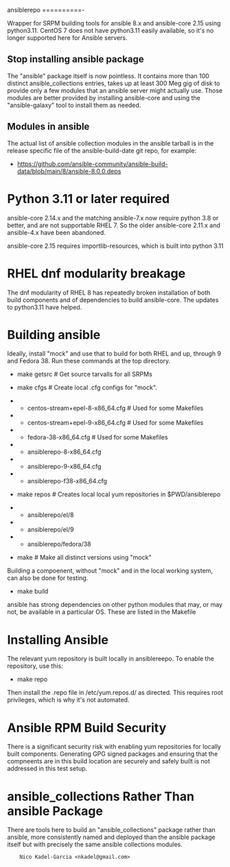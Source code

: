 ansiblerepo
==========-

Wrapper for SRPM building tools for ansible 8.x and ansible-core 2.15
using python3.11. CentOS 7 does not have python3.11 easily available,
so it's no longer supported here for Ansible servers.

Stop installing ansible package
-------------------------------

The "ansible" package itself is now pointless. It contains more than
100 distinct ansible_collections entries, takes up at least 300 Meg
gig of disk to provide only a few modules that an ansible server might
actually use. Those modules are better provided by installing
ansible-core and using the "ansible-galaxy" tool to install them as
needed.

Modules in ansible
------------------

The actual list of ansible collection modules in the ansible tarball
is in the release specific file of the ansible-build-date git repo,
for example:

* https://github.com/ansible-community/ansible-build-data/blob/main/8/ansible-8.0.0.deps

Python 3.11 or later required
=============================

ansible-core 2.14.x and the matching ansible-7.x now require python
3.8 or better, and are not supportable RHEL 7. So the older
ansible-core 2.11.x and ansible-4.x have been abandoned.

ansible-core 2.15 requires importlib-resources, which is built into
python 3.11

RHEL dnf modularity breakage
============================

The dnf modularity of RHEL 8 has repeatedly broken
installation of both build components and of dependencies to build
ansible-core. The updates to python3.11 have helped.

Building ansible
===============

Ideally, install "mock" and use that to build for both RHEL and up,
through 9 and Fedora 38. Run these commands at the top directory.

* make getsrc # Get source tarvalls for all SRPMs

* make cfgs # Create local .cfg configs for "mock".
* * centos-stream+epel-8-x86_64.cfg # Used for some Makefiles
* * centos-stream+epel-9-x86_64.cfg # Used for some Makefiles
* * fedora-38-x86_64.cfg # Used for some Makefiles
* * ansiblerepo-8-x86_64.cfg
* * ansiblerepo-9-x86_64.cfg
* * ansiblerepo-f38-x86_64.cfg

* make repos # Creates local local yum repositories in $PWD/ansiblerepo
* * ansiblerepo/el/8
* * ansiblerepo/el/9
* * ansiblerepo/fedora/38

* make # Make all distinct versions using "mock"

Building a compoenent, without "mock" and in the local working system,
can also be done for testing.

* make build

ansible has strong dependencies on other python modules that may, or
may not, be available in a particular OS. These are listed in the
Makefile

Installing Ansible
=================

The relevant yum repository is built locally in ansiblereepo. To enable the repository, use this:

* make repo

Then install the .repo file in /etc/yum.repos.d/ as directed. This
requires root privileges, which is why it's not automated.

Ansible RPM Build Security
====================

There is a significant security risk with enabling yum repositories
for locally built components. Generating GPG signed packages and
ensuring that the compneents are in this build location are securely
and safely built is not addressed in this test setup.

ansible_collections Rather Than ansible Package
===============================================

There are tools here to build an "ansible_collections" package rather
than ansible, more consistently named and deployed than the ansible
package itself but with precisely the same ansible collections modules.

		Nico Kadel-Garcia <nkadel@gmail.com>

